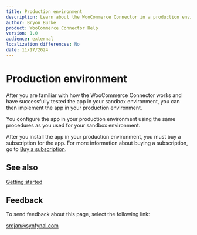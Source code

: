 ```yaml
---
title: Production environment
description: Learn about the WooCommerce Connector in a production environment.
author: Bryon Burke
product: WooCommerce Connector Help
version: 1.0
audience: external
localization differences: No
date: 11/17/2024
---
```


<!-- markdownlint-disable MD006 MD007 MD009 MD024 MD025 MD033 -->
<!--// cspell:ignore  markdownlint allowfullscreen keyframes -->

# Production environment

After you are familiar with how the WooCommerce Connector works and have successfully tested the app in your sandbox environment, you can then implement the app in your production environment.

You configure the app in your production environment using the same procedures as you used for your sandbox environment.

After you install the app in your production environment, you must buy a subscription for the app. For more information about buying a subscription, go to [Buy a subscription](buy-subscription.md).

## See also

[Getting started](getting-started.md)

## Feedback

To send feedback about this page, select the following link:

[srdjan@synfynal.com](mailto:srdjan@synfynal.com?subject=Documentation%20Feedback%20Product%20Docs:%20production-environment)
